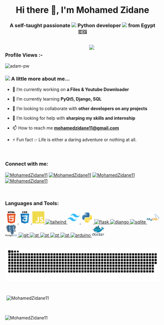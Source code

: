 <!--
###Hi there  👋
**MohamedZidane11/MohamedZidane11** is a ✨ _special_ ✨ repository because its `README.md` (this file) appears on your GitHub profile.

Here are some ideas to get you started:

- 🔭 I’m currently working on ...
- 🌱 I’m currently learning ...
- 👯 I’m looking to collaborate on ...
- 🤔 I’m looking for help with ...
- 💬 Ask me about ...
- 📫 How to reach me: ...
- 😄 Pronouns: ...
- ⚡ Fun fact: ...
-->

<h1 align="center">Hi there 👋, I'm Mohamed Zidane </h1>
<h3 align="center">A self-taught passionate <img src="https://img.icons8.com/?size=96&id=Rc0Xn5AtE8kX&format=gif" width="30"> Python developer <img src="https://media.giphy.com/media/WUlplcMpOCEmTGBtBW/giphy.gif" width="30"> from Egypt 🇪🇬 </h3>

<br>

<img align='right' src="https://media.giphy.com/media/M9gbBd9nbDrOTu1Mqx/giphy.gif" width="230">

<p align="right"> <h3>Profile Views :-</h3> <img src="https://komarev.com/ghpvc/?username=MohamedZidane11&label=Profile%20views&color=0e75b6&style=flat"
    alt="adam-pw" />

<br>

### <img src="https://media.giphy.com/media/VgCDAzcKvsR6OM0uWg/giphy.gif" width="50"> A little more about me...

- 🔭 I’m currently working on **a Files & Youtube Downloader**

- 🌱 I’m currently learning **PyQt5, Django, SQL**

- 👯 I’m looking to collaborate with **other developers on any projects**

- 🤝 I’m looking for help with **sharping my skills and internship**

- 📫 How to reach me **mohamedzidane11@gmail.com**

- ⚡ Fun fact :- Life is either a daring adventure or nothing at all.

<br>

<h3 align="left">Connect with me:</h3>
<p align="left">
  <a href="https://www.linkedin.com/in/mohamed-zidane-8884b7264" target="blank"><img align="center"
      src="https://img.icons8.com/?size=96&id=TpMqKvVFD9pP&format=gif"
      alt="MohamedZidane11" height="40" width="40" /></a>
  <a href="https://www.facebook.com/mohamed.zidane.1654/" target="blank"><img align="center"
      src="https://img.icons8.com/?size=96&id=CtrV2SV33rD9&format=gif"
      alt="MohamedZidane11" height="40" width="40" /></a>
  <a href="mailto:mohamedzidane11@gmail.com" target="blank"><img align="center"
      src="https://img.icons8.com/?size=80&id=PyTSIJZVXnpz&format=gif"
      alt="MohamedZidane11" height="40" width="40" /></a>
  <a href="https://github.com/MohamedZidane11" target="blank"><img align="center"
      src="https://s9.gifyu.com/images/icons8-github.gif"
      alt="MohamedZidane11" height="40" width="40" /></a>
</p>

<!-- 
<h3 align="left">Connect with me:</h3>
<p align="left">
  <a href="#" target="blank"><img align="center"
      src="https://raw.githubusercontent.com/rahuldkjain/github-profile-readme-generator/master/src/images/icons/Social/linked-in-alt.svg"
      alt="MohamedZidane11" height="30" width="40" /></a>
  <a href="#" target="blank"><img align="center"
      src="https://raw.githubusercontent.com/rahuldkjain/github-profile-readme-generator/master/src/images/icons/Social/facebook.svg"
      alt="MohamedZidane11" height="30" width="40" /></a>
</p>
-->

<br>

<h3 align="left">Languages and Tools:</h3>
<p align="left"> 
<a href="https://www.w3schools.com/html/default.asp" target="_blank" rel="noreferrer"> <img src="https://raw.githubusercontent.com/devicons/devicon/master/icons/html5/html5-original-wordmark.svg" alt="html5" width="40" height="40"/> </a>
<a href="https://www.w3schools.com/css/" target="_blank" rel="noreferrer"> <img src="https://raw.githubusercontent.com/devicons/devicon/master/icons/css3/css3-original-wordmark.svg" alt="css3" width="40" height="40"/> </a>
<a href="https://www.w3schools.com/js/" target="_blank" rel="noreferrer"> <img src="https://github.com/devicons/devicon/blob/master/icons/javascript/javascript-plain.svg" alt="css3" width="40" height="40"/> </a>
<a href="https://getbootstrap.com/" target="_blank" rel="noreferrer"> <img src="https://camo.githubusercontent.com/b757f08684d4442218bd04f3bb04cc0e142d0551619c678ff44304027085bb47/68747470733a2f2f63646e2e6a7364656c6976722e6e65742f67682f64657669636f6e732f64657669636f6e2f69636f6e732f626f6f7473747261702f626f6f7473747261702d6f726967696e616c2e737667" alt="tailwind" width="40" height="40"/> </a>
<a href="https://tailwindcss.com/" target="_blank" rel="noreferrer"> <img src="https://github.com/devicons/devicon/blob/master/icons/tailwindcss/tailwindcss-original.svg" alt="tailwind" width="40" height="40"/> </a>
<a href="https://www.python.org" target="_blank" rel="noreferrer"> <img src="https://raw.githubusercontent.com/devicons/devicon/master/icons/python/python-original.svg" alt="python" width="40" height="40"/> </a>
<a href="https://flask.palletsprojects.com/" target="_blank" rel="noreferrer"> <img src="https://www.vectorlogo.zone/logos/palletsprojects_flask/palletsprojects_flask-ar21~v2.svg" alt="flask" width="40" height="40"/> </a>
<a href="https://www.djangoproject.com/" target="_blank" rel="noreferrer"> <img src="https://cdn.worldvectorlogo.com/logos/django.svg" alt="django" width="40" height="40"/> </a>
<a href="https://www.sqlite.org/" target="_blank" rel="noreferrer"> <img src="https://www.vectorlogo.zone/logos/sqlite/sqlite-icon.svg" alt="sqlite" width="40" height="40"/> </a>
<a href="https://www.mysql.com/" target="_blank" rel="noreferrer"> <img src="https://raw.githubusercontent.com/devicons/devicon/master/icons/mysql/mysql-original-wordmark.svg" alt="mysql" width="40" height="40"/> </a>
<a href="https://www.postgresql.org" target="_blank" rel="noreferrer"> <img src="https://raw.githubusercontent.com/devicons/devicon/master/icons/postgresql/postgresql-original-wordmark.svg" alt="postgresql" width="40" height="40"/> </a>
<a href="https://git-scm.com/" target="_blank" rel="noreferrer"> <img src="https://www.vectorlogo.zone/logos/git-scm/git-scm-icon.svg" alt="git" width="40" height="40"/> </a>
<a href="https://www.qt.io/" target="_blank" rel="noreferrer"> <img src="https://upload.wikimedia.org/wikipedia/commons/0/0b/Qt_logo_2016.svg" alt="qt" width="40" height="40"/> </a>
<a href="https://github.com/" target="_blank" rel="noreferrer"> <img src="https://camo.githubusercontent.com/2e3402a95bea6acba7dd5d26566d797607b63a6bdec43942c8286fbf7db4a177/68747470733a2f2f63646e2e6a7364656c6976722e6e65742f67682f64657669636f6e732f64657669636f6e2f69636f6e732f6769746875622f6769746875622d6f726967696e616c2e737667" alt="qt" width="40" height="40"/> </a>
<a href="https://www.jetbrains.com/pycharm/" target="_blank" rel="noreferrer"> <img src="https://camo.githubusercontent.com/c0106b7acfd9bd8b132a11af457155dacc14b6e46f3de0508bd63e6b5c2f76cc/68747470733a2f2f63646e2e6a7364656c6976722e6e65742f67682f64657669636f6e732f64657669636f6e2f69636f6e732f7079636861726d2f7079636861726d2d6f726967696e616c2e737667" alt="qt" width="40" height="40"/> </a>
<a href="https://code.visualstudio.com/" target="_blank" rel="noreferrer"> <img src="https://camo.githubusercontent.com/f39f203ca1defeb47e3505ef9044d3303c038c60de7e67f6c229992602e59128/68747470733a2f2f63646e2e6a7364656c6976722e6e65742f67682f64657669636f6e732f64657669636f6e2f69636f6e732f7673636f64652f7673636f64652d6f726967696e616c2e737667" alt="qt" width="40" height="40"/> </a>
<a href="https://www.arduino.cc/" target="_blank" rel="noreferrer"> <img src="https://cdn.worldvectorlogo.com/logos/arduino-1.svg" alt="arduino" width="40" height="40"/> </a>
<a href="https://www.docker.com/" target="_blank" rel="noreferrer"> <img src="https://raw.githubusercontent.com/devicons/devicon/master/icons/docker/docker-original-wordmark.svg" alt="docker" width="40" height="40"/> </a>
</p>

<p>&nbsp;<img align="center" src="https://raw.githubusercontent.com/pythondeveloper6/pythondeveloper6/output/snake.svg"
    alt="MohamedZidane11" /></p>

<br>

<p>&nbsp;<img align="center" src="https://github-readme-stats.vercel.app/api?username=MohamedZidane11&show_icons=true&theme=radical"
    alt="MohamedZidane11" /></p>

<br>

<p><img align="center" src="https://github-readme-streak-stats.herokuapp.com/?user=MohamedZidane11&theme=monokai&background=0d1117&date_format=M%20j%5B%2C%20Y%5D" alt="MohamedZidane11" /></p>
